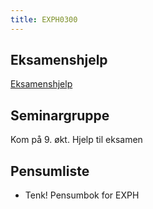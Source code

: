 ```yaml
---
title: EXPH0300
---
```


## Eksamenshjelp

[Eksamenshjelp](eksamenshjelp.md)

## Seminargruppe

Kom på 9. økt. Hjelp til eksamen

## Pensumliste

- Tenk! Pensumbok for EXPH

